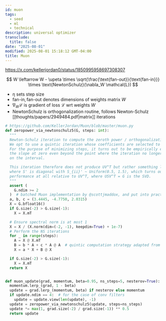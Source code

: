 ```yaml
---
id: muon
tags:
  - seed
  - ml
  - technical
description: universal optimizer
transclude:
  title: false
date: "2025-08-01"
modified: 2025-08-01 15:18:12 GMT-04:00
title: Muon
---
```


https://x.com/kellerjordan0/status/1850995958697308307

$$
W \leftarrow W - \upeta \times \sqrt{\frac{\text{fan-out}}{\text{fan-in}}} \times \text{NewtonSchulz}(\nabla_W \mathcal{L})
$$

- $\upeta$ sets step size
- $\text{fan-in}, \text{fan-out}$ denotes dimensions of weights matrix $W$
- $\nabla_W \mathcal{L}$ is gradient of loss $\mathcal{L}$ wrt weights $W$
- $\text{NewtonSchulz}$ is orthogonalization routine, follows Newton-Schulz [[thoughts/papers/2949484.pdf|matrix]] iterations

```python
# https://github.com/KellerJordan/Muon/blob/master/muon.py
def zeropower_via_newtonschulz5(G, steps: int):
  """
  Newton-Schulz iteration to compute the zeroth power / orthogonalization of G.
  We opt to use a quintic iteration whose coefficients are selected to maximize the slope at zero.
  For the purpose of minimizing steps, it turns out to be empirically effective to keep increasing
  the slope at zero even beyond the point where the iteration no longer converges all the way to one everywhere
  on the interval.

  This iteration therefore does not produce UV^T but rather something like US'V^T
  where S' is diagonal with S_{ii}' ~ Uniform(0.5, 1.5), which turns out not to hurt model
  performance at all relative to UV^T, where USV^T = G is the SVD.
  """
  assert (
    G.ndim >= 2
  )  # batched Muon implementation by @scottjmaddox, and put into practice in the record by @YouJiacheng
  a, b, c = (3.4445, -4.7750, 2.0315)
  X = G.bfloat16()
  if G.size(-2) > G.size(-1):
    X = X.mT

  # Ensure spectral norm is at most 1
  X = X / (X.norm(dim=(-2, -1), keepdim=True) + 1e-7)
  # Perform the NS iterations
  for _ in range(steps):
    A = X @ X.mT
    B = b * A + c * A @ A  # quintic computation strategy adapted from suggestion by @jxbz, @leloykun, and @YouJiacheng
    X = a * X + B @ X

  if G.size(-2) > G.size(-1):
    X = X.mT
  return X


def muon_update(grad, momentum, beta=0.95, ns_steps=5, nesterov=True):
  momentum.lerp_(grad, 1 - beta)
  update = grad.lerp_(momentum, beta) if nesterov else momentum
  if update.ndim == 4:  # for the case of conv filters
    update = update.view(len(update), -1)
  update = zeropower_via_newtonschulz5(update, steps=ns_steps)
  update *= max(1, grad.size(-2) / grad.size(-1)) ** 0.5
  return update
```

